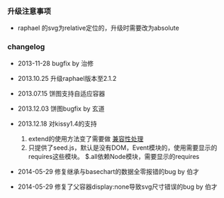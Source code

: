 ### 升级注意事项
- raphael 的svg为relative定位的，升级时需要改为absolute

### changelog
- 2013-11-28 bugfix by 治修
- 2013.10.25 升级raphael版本至2.1.2
- 2013.07.15 饼图支持自适应容器
- 2013.12.03 饼图bugfix by 玄道
- 2013.12.18 对kissy1.4的支持
  1. extend的使用方法变了需要做 [兼容性处理](https://gist.github.com/WeweTom/7822062)
  2. 只提供了seed.js，默认是没有DOM，Event模块的，使用需要显示的requires这些模块。
     $.all依赖Node模块，需要显示的requires

- 2014-05-29 修复继承与basechart的数据全零报错的bug by 伯才
- 2014-05-29 修复了父容器display:none导致svg尺寸错误的bug by 伯才
